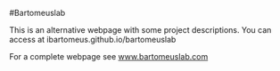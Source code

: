 #Bartomeuslab

This is an alternative webpage with some project descriptions. You can access at ibartomeus.github.io/bartomeuslab

For a complete webpage see www.bartomeuslab.com